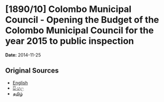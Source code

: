 # [1890/10] Colombo Municipal Council - Opening the Budget of the Colombo Municipal Council for the year 2015 to public inspection

**Date:** 2014-11-25

## Original Sources

- [English](https://documents.gov.lk/view/extra-gazettes/2014/11/1890-10_E.pdf)
- [සිංහල](https://documents.gov.lk/view/extra-gazettes/2014/11/1890-10_S.pdf)
- [தமிழ்](https://documents.gov.lk/view/extra-gazettes/2014/11/1890-10_T.pdf)
